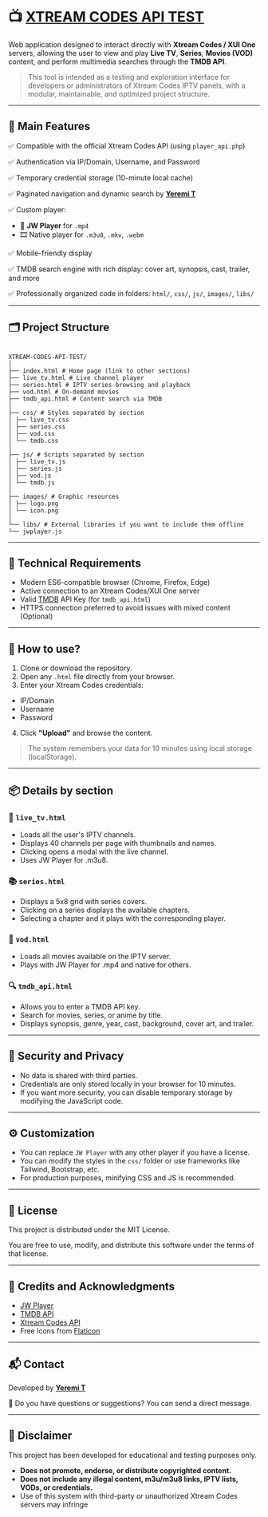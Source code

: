# 📺 [XTREAM CODES API TEST](https://jeremias0618.github.io/XTREAM-CODES-API-TEST-)

Web application designed to interact directly with **Xtream Codes / XUI One** servers, allowing the user to view and play **Live TV**, **Series**, **Movies (VOD)** content, and perform multimedia searches through the **TMDB API**.

> This tool is intended as a testing and exploration interface for developers or administrators of Xtream Codes IPTV panels, with a modular, maintainable, and optimized project structure.

---

## 🔧 Main Features

✅ Compatible with the official Xtream Codes API (using `player_api.php`)

✅ Authentication via IP/Domain, Username, and Password

✅ Temporary credential storage (10-minute local cache)

✅ Paginated navigation and dynamic search by **[Yeremi T](https://github.com/Jeremias0618)**

✅ Custom player:
- 🎦 **JW Player** for `.mp4`
- 🎞️ Native player for `.m3u8`, `.mkv`, `.webm`

✅ Mobile-friendly display

✅ TMDB search engine with rich display: cover art, synopsis, cast, trailer, and more

✅ Professionally organized code in folders: `html/`, `css/`, `js/`, `images/`, `libs/`

---

## 🗂️ Project Structure

```

XTREAM-CODES-API-TEST/
│
├── index.html # Home page (link to other sections)
├── live_tv.html # Live channel player
├── series.html # IPTV series browsing and playback
├── vod.html # On-demand movies
├── tmdb_api.html # Content search via TMDB
│
├── css/ # Styles separated by section
│ ├── live_tv.css
│ ├── series.css
│ ├── vod.css
│ └── tmdb.css
│
├── js/ # Scripts separated by section
│ ├── live_tv.js
│ ├── series.js
│ ├── vod.js
│ └── tmdb.js
│
├── images/ # Graphic resources
│ ├── logo.png
│ └── icon.png
│
└── libs/ # External libraries if you want to include them offline
└── jwplayer.js

```

---

## 🧪 Technical Requirements

- Modern ES6-compatible browser (Chrome, Firefox, Edge)
- Active connection to an Xtream Codes/XUI One server
- Valid [TMDB](https://www.themoviedb.org/) API Key (for `tmdb_api.html`)
- HTTPS connection preferred to avoid issues with mixed content (Optional)

---

## 🚀 How to use?

1. Clone or download the repository.
2. Open any `.html` file directly from your browser.
3. Enter your Xtream Codes credentials:
- IP/Domain
- Username
- Password
4. Click **"Upload"** and browse the content.

> The system remembers your data for 10 minutes using local storage (localStorage).

---

## 📦 Details by section

### 🔴 `live_tv.html`
- Loads all the user's IPTV channels.
- Displays 40 channels per page with thumbnails and names.
- Clicking opens a modal with the live channel.
- Uses JW Player for .m3u8.

### 📚 `series.html`
- Displays a 5x8 grid with series covers.
- Clicking on a series displays the available chapters.
- Selecting a chapter and it plays with the corresponding player.

### 🎥 `vod.html`
- Loads all movies available on the IPTV server.
- Plays with JW Player for .mp4 and native for others.

### 🔍 `tmdb_api.html`
- Allows you to enter a TMDB API key.
- Search for movies, series, or anime by title.
- Displays synopsis, genre, year, cast, background, cover art, and trailer.

---

## 🔐 Security and Privacy

- No data is shared with third parties.
- Credentials are only stored locally in your browser for 10 minutes.
- If you want more security, you can disable temporary storage by modifying the JavaScript code.

---

## ⚙️ Customization

- You can replace `JW Player` with any other player if you have a license.
- You can modify the styles in the `css/` folder or use frameworks like Tailwind, Bootstrap, etc.
- For production purposes, minifying CSS and JS is recommended.

---

## 📄 License

This project is distributed under the MIT License.

You are free to use, modify, and distribute this software under the terms of that license.

---

## 🤝 Credits and Acknowledgments

- [JW Player](https://www.jwplayer.com/)
- [TMDB API](https://developers.themoviedb.org/)
- [Xtream Codes API](https://github.com)
- Free Icons from [Flaticon](https://www.flaticon.com/)

---

## 📬 Contact

Developed by **[Yeremi T](https://github.com/Jeremias0618)**

📧 Do you have questions or suggestions? You can send a direct message.

---

## 📢 Disclaimer

This project has been developed for educational and testing purposes only.

- **Does not promote, endorse, or distribute copyrighted content.**
- **Does not include any illegal content, m3u/m3u8 links, IPTV lists, VODs, or credentials.**
- Use of this system with third-party or unauthorized Xtream Codes servers may infringe
